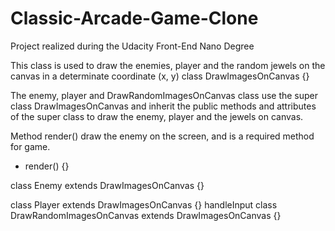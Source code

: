 # Classic-Arcade-Game-Clone
Project realized during the Udacity Front-End Nano Degree


This class is used to draw the enemies, player and the random jewels on the canvas in a determinate coordinate (x, y)
class DrawImagesOnCanvas {}

The enemy, player and DrawRandomImagesOnCanvas class use the super class DrawImagesOnCanvas and inherit the public 
methods and attributes of the super class to draw the enemy, player and the jewels on canvas.

Method render() draw the enemy on the screen, and is a required method for game.
- render() {}

class Enemy extends DrawImagesOnCanvas {}

class Player extends DrawImagesOnCanvas {}
handleInput
class DrawRandomImagesOnCanvas extends DrawImagesOnCanvas {}
